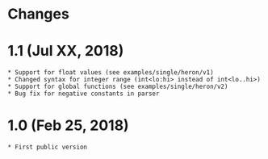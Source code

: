 # Changes

# 1.1 (Jul XX, 2018)
    * Support for float values (see examples/single/heron/v1)
    * Changed syntax for integer range (int<lo:hi> instead of int<lo..hi>)
    * Support for global functions (see examples/single/heron/v2)
    * Bug fix for negative constants in parser

# 1.0 (Feb 25, 2018)
    * First public version

